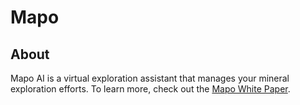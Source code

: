 # Mapo

## About

Mapo AI is a virtual exploration assistant that manages your mineral exploration efforts. To learn more, check out the [Mapo White Paper](https://docs.google.com/document/d/1Y5WQ_IpmxeAowbNVMdT7lOzStZruOqBy1_rQ0PUWCEk/view).
